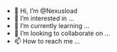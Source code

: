 - 👋 Hi, I’m @Nexusload
- 👀 I’m interested in ...
- 🌱 I’m currently learning ...
- 💞️ I’m looking to collaborate on ...
- 📫 How to reach me ...

<!---
Nexusload/Nexusload is a ✨ special ✨ repository because its `README.md` (this file) appears on your GitHub profile.
You can click the Preview link to take a look at your changes.
--->
